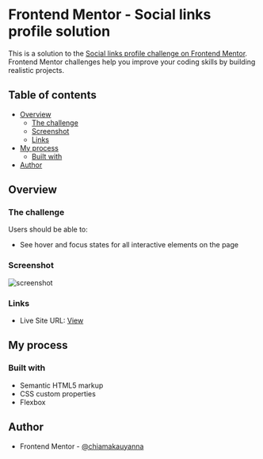 # Frontend Mentor - Social links profile solution

This is a solution to the [Social links profile challenge on Frontend Mentor](https://www.frontendmentor.io/challenges/social-links-profile-UG32l9m6dQ). Frontend Mentor challenges help you improve your coding skills by building realistic projects. 

## Table of contents

- [Overview](#overview)
  - [The challenge](#the-challenge)
  - [Screenshot](#screenshot)
  - [Links](#links)
- [My process](#my-process)
  - [Built with](#built-with)
- [Author](#author)


## Overview

### The challenge

Users should be able to:

- See hover and focus states for all interactive elements on the page

### Screenshot

![screenshot](https://github.com/user-attachments/assets/0a78ff07-4773-42af-aeff-6d49d0c184d1)

### Links

- Live Site URL: [View](https://social-links-profile-kappa-seven.vercel.app/)

## My process

### Built with

- Semantic HTML5 markup
- CSS custom properties
- Flexbox

## Author

- Frontend Mentor - [@chiamakauyanna](https://www.frontendmentor.io/profile/chiamakauyanna)

